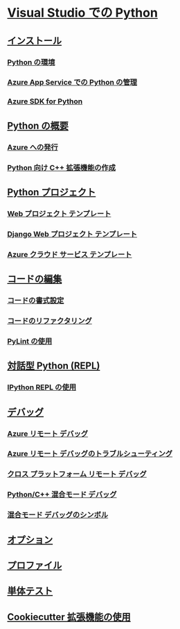# [Visual Studio での Python](python-in-visual-studio.md)
## [インストール](installation.md)
### [Python の環境](python-environments.md)
### [Azure App Service での Python の管理](managing-python-on-azure-app-service.md)
### [Azure SDK for Python](azure-sdk-for-python.md)
## [Python の概要](getting-started.md)
### [Azure への発行](publishing-to-azure.md)
### [Python 向け C++ 拡張機能の作成](cpp-and-python.md)
## [Python プロジェクト](python-projects.md)
### [Web プロジェクト テンプレート](template-web.md)
### [Django Web プロジェクト テンプレート](template-django.md)
### [Azure クラウド サービス テンプレート](template-azure-cloud-service.md)
## [コードの編集](code-editing.md)
### [コードの書式設定](code-formatting.md)
### [コードのリファクタリング](code-refactoring.md)
### [PyLint の使用](code-pylint.md)
## [対話型 Python (REPL)](interactive-repl.md)
### [IPython REPL の使用](interactive-repl-ipython.md)
## [デバッグ](debugging.md)
### [Azure リモート デバッグ](debugging-azure-remote.md)
### [Azure リモート デバッグのトラブルシューティング](debugging-azure-remote-troubleshooting.md)
### [クロス プラットフォーム リモート デバッグ](debugging-cross-platform-remote.md)
### [Python/C++ 混合モード デバッグ](debugging-mixed-mode.md)
### [混合モード デバッグのシンボル](debugging-symbols-for-mixed-mode.md)
## [オプション](options.md)
## [プロファイル](profiling.md)
## [単体テスト](unit-testing.md)
## [Cookiecutter 拡張機能の使用](cookiecutter.md)